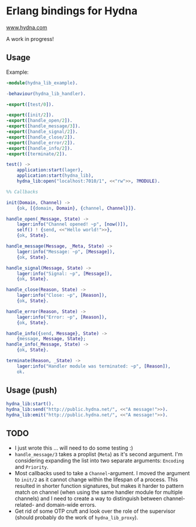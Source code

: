 # Erlang bindings for Hydna

www.hydna.com

A work in progress!

## Usage

Example:

```erlang
-module(hydna_lib_example).

-behaviour(hydna_lib_handler).

-export([test/0]).

-export([init/2]).
-export([handle_open/2]).
-export([handle_message/3]).
-export([handle_signal/2]).
-export([handle_close/2]).
-export([handle_error/2]).
-export([handle_info/2]).
-export([terminate/2]).

test() ->
    application:start(lager),
    application:start(hydna_lib),
    hydna_lib:open("localhost:7010/1", <<"rw">>, ?MODULE).

%% Callbacks

init(Domain, Channel) ->
    {ok, [{domain, Domain}, {channel, Channel}]}.

handle_open(_Message, State) ->
    lager:info("Channel opened! ~p", [now()]),
    self() ! {send, <<"Hello world!">>},
    {ok, State}.

handle_message(Message, _Meta, State) ->
    lager:info("Message: ~p", [Message]),
    {ok, State}.

handle_signal(Message, State) ->
    lager:info("Signal: ~p", [Message]),
    {ok, State}.

handle_close(Reason, State) ->
    lager:info("Close: ~p", [Reason]),
    {ok, State}.

handle_error(Reason, State) ->
    lager:info("Error: ~p", [Reason]),
    {ok, State}.

handle_info({send, Message}, State) ->
    {message, Message, State};
handle_info(_Message, State) ->
    {ok, State}.

terminate(Reason, _State) ->
    lager:info("Handler module was terminated: ~p", [Reason]),
    ok.
```

## Usage (push)

```erlang
hydna_lib:start().
hydna_lib:send("http://public.hydna.net/", <<"A message!">>).
hydna_lib:emit("http://public.hydna.net/", <<"A message!">>).
```


## TODO

* I just wrote this ... will need to do some testing :)
* `handle_message/3` takes a proplist (`Meta`) as it's second argument. I'm
  considering expanding the list into two separate arguments: `Encoding` and
  `Priority`.
* Most callbacks used to take a `Channel`-argument. I moved the argument to
  `init/2` as it cannot change within the lifespan of a process. This resulted
  in shorter function signatures, but makes it harder to pattern match on
  channel (when using the same handler module for multiple channels) and I
  need to create a way to distinguish between channel-related- and domain-wide
  errors.
* Get rid of some OTP cruft and look over the role of the supervisor (should
  probably do the work of `hydna_lib_proxy`).
